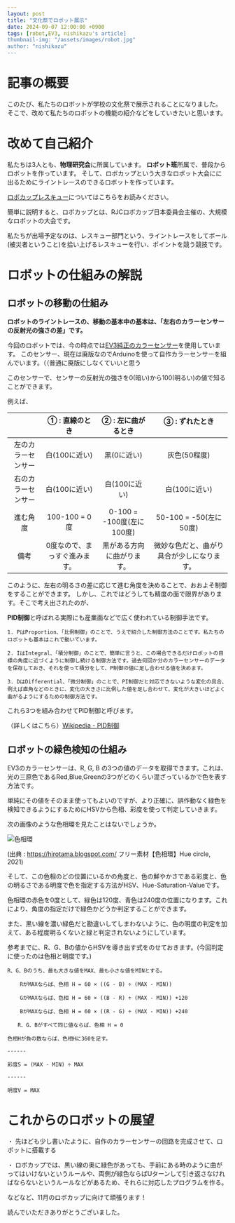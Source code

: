 ```yaml
---
layout: post
title: "文化祭でロボット展示"
date: 2024-09-07 12:00:00 +0900
tags: [robot,EV3, nishikazu's article]
thumbnail-img: "/assets/images/robot.jpg"
author: "nishikazu"
---
```


# 記事の概要

このたび、私たちのロボットが学校の文化祭で展示されることになりました。
そこで、改めて私たちのロボットの機能の紹介などをしていきたいと思います。

# 改めて自己紹介
私たちは3人とも、**物理研究会**に所属しています。
**ロボット班**所属で、普段からロボットを作っています。
そして、ロボカップという大きなロボット大会にに出るためにライントレースのできるロボットを作っています。

[ロボカップレスキュー](https://drive.google.com/file/d/1REmoiyymxDDJaxguL8DYB3JC_gSHJxsU/view)についてはこちらをお読みください。

簡単に説明すると、ロボカップとは、RJCロボカップ日本委員会主催の、大規模なロボットの大会です。

私たちが出場予定なのは、レスキュー部門という、ライントレースをしてボール(被災者ということ)を拾い上げるレスキューを行い、ポイントを競う競技です。

# ロボットの仕組みの解説

## ロボットの移動の仕組み

**ロボットのライントレースの、移動の基本中の基本は、「左右のカラーセンサーの反射光の強さの差」です。**

今回のロボットでは、今の時点では[EV3純正のカラーセンサー](https://ev3-help-online.api.education.lego.com/Retail/ja-jp/page.html?Path=editor%2FUsingSensors_Color.html)を使用しています。
このセンサー、現在は廃版なのでArduinoを使って自作カラーセンサーを組んでいます。（（普通に廃版にしなくていいと思う

このセンサーで、センサーの反射光の強さを0(暗い)から100(明るい)の値で知ることができます。

例えば、

|                   | ① : 直線のとき              | ② : 左に曲がるとき            | ③ : ずれたとき 　　　　|
|:-----------------:|:--------------------------:|:------------------------:|:---------------------:|
| 左のカラーセンサー | 白(100に近い)　              | 黒(0に近い)              | 灰色(50程度)           |
| 右のカラーセンサー | 白(100に近い)               | 白(100に近い)             | 白(100に近い)          |
|     進む角度      | 100-100 = 0度               | 0-100 = -100度(左に100度)| 50-100 = -50(左に50度)  |
|       備考        | 0度なので、まっすぐ進みます。 | 黒がある方向に曲がります。 | 微妙な色だと、曲がり具合が少しになります。 |

このように、左右の明るさの差に応じて進む角度を決めることで、おおよそ制御をすることができます。
しかし、これではどうしても精度の面で限界があります。そこで考え出されたのが、

**PID制御**と呼ばれる実際にも産業面などで広く使われている制御手法です。
```
1. PはProportion、「比例制御」のことで、うえで紹介した制御方法のことです。私たちのロボットも基本はこれで動いています。

2. IはIntegral、「積分制御」のことで、簡単に言うと、この場合できるだけロボットの目標の角度に近づくように制御し続ける制御方法です。過去何回か分のカラーセンサーのデータを保存しておき、それを使って積分をして、P制御の値に足し合わせる値を決めます。

3. DはDifferential、「微分制御」のことで、PI制御だと対応できないような変化の具合、例えば直角などのときに、変化の大きさに比例した値を足し合わせて、変化が大きいほどよく曲がるようにするための制御方法です。
```

これら3つを組み合わせてPID制御と呼びます。

（詳しくはこちら）[Wikipedia - PID制御](https://ja.wikipedia.org/wiki/PID%E5%88%B6%E5%BE%A1)

## ロボットの緑色検知の仕組み

EV3のカラーセンサーは、R, G, B の3つの値のデータを取得できます。これは、光の三原色であるRed,Blue,Greenの3つがどのくらい混ざっているかで色を表す方法です。

単純にその値をそのまま使ってもよいのですが、より正確に、誤作動なく緑色を検知できるようにするためにHSVから色相、彩度を使って判定していきます。

次の画像のような色相環を見たことはないでしょうか。

![色相環](https://blogger.googleusercontent.com/img/a/AVvXsEho8uFoa3JTvWVkylUZjYvbH8pInyVOV0wp6NDH_glpVeoNJDO5h6UpHXiqacNqDSnk236FYjd5vrHnNRV4CjLPOr7mpvhsI2HXV91647Ww2n9Wdn13aSm_vvdxj84bF8Es9501oyxU0mXtiL1I14nUuOn37B2rx8F0u5lmig4YHCOmaNo_mjA-wJ51=s200)

(出典 : https://hirotama.blogspot.com/ フリー素材【色相環】Hue circle, 2021)

そして、この色相のどの位置にいるかの角度と、色の鮮やかさである彩度と、色の明るさである明度で色を指定する方法がHSV、Hue-Saturation-Valueです。

色相環の赤色を0度として、緑色は120度、青色は240度の位置になります。これにより、角度の指定だけで緑色かどうか判定することができます。

また、黒い線を濃い緑色だと勘違いしてしまわないように、色の明度の判定を加えて、ある程度明るくないと緑と判定されないようにしています。

参考までに、R、G、Bの値からHSVを導き出す式をのせておきます。(今回判定に使ったのは色相と明度です。)
```
R、G、Bのうち、最も大きな値をMAX、最も小さな値をMINとする。

    RがMAXならば、色相 H = 60 × ((G - B) ÷ (MAX - MIN))

    GがMAXならば、色相 H = 60 × ((B - R) ÷ (MAX - MIN)) +120

    BがMAXならば、色相 H = 60 × ((R - G) ÷ (MAX - MIN)) +240

　　R、G、Bがすべて同じ値ならば、色相 H = 0

色相Hが負の数ならば、色相Hに360を足す。

------

彩度S = (MAX - MIN) ÷ MAX

------

明度V = MAX
```

# これからのロボットの展望
・ 先ほども少し書いたように、自作のカラーセンサーの回路を完成させて、ロボットに搭載する

・ ロボカップでは、黒い線の奥に緑色があっても、手前にある時のように曲がってはいけないというルールや、両側が緑色ならばUターンして引き返さなければならないというルールなどがあるため、それらに対応したプログラムを作る。

などなど、11月のロボカップに向けて頑張ります！


読んでいただきありがとうございました。

